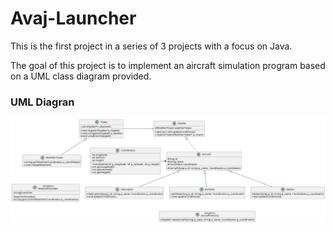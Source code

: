 # Avaj-Launcher

This is the first project in a series of 3 projects with a focus on Java.

The goal of this project is to implement an aircraft simulation program based on a UML class diagram provided.

### UML Diagran
![alt text](./avaj_uml.png)

